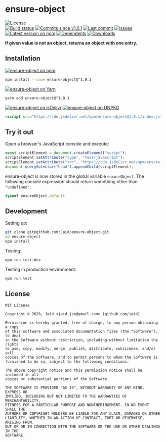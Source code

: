 # ensure-object


<a href="https://raw.githubusercontent.com/Jaid/ensure-object/master/license.txt"><img src="https://img.shields.io/github/license/Jaid/ensure-object?style=flat-square" alt="License"/></a>  
<a href="https://actions-badge.atrox.dev/Jaid/ensure-object/goto"><img src="https://img.shields.io/endpoint.svg?style=flat-square&url=https%3A%2F%2Factions-badge.atrox.dev%2FJaid%2Fensure-object%2Fbadge" alt="Build status"/></a> <a href="https://github.com/Jaid/ensure-object/commits"><img src="https://img.shields.io/github/commits-since/Jaid/ensure-object/v1.0.1?style=flat-square&logo=github" alt="Commits since v1.0.1"/></a> <a href="https://github.com/Jaid/ensure-object/commits"><img src="https://img.shields.io/github/last-commit/Jaid/ensure-object?style=flat-square&logo=github" alt="Last commit"/></a> <a href="https://github.com/Jaid/ensure-object/issues"><img src="https://img.shields.io/github/issues/Jaid/ensure-object?style=flat-square&logo=github" alt="Issues"/></a>  
<a href="https://npmjs.com/package/ensure-object"><img src="https://img.shields.io/npm/v/ensure-object?style=flat-square&logo=npm&label=latest%20version" alt="Latest version on npm"/></a> <a href="https://github.com/Jaid/ensure-object/network/dependents"><img src="https://img.shields.io/librariesio/dependents/npm/ensure-object?style=flat-square&logo=npm" alt="Dependents"/></a> <a href="https://npmjs.com/package/ensure-object"><img src="https://img.shields.io/npm/dm/ensure-object?style=flat-square&logo=npm" alt="Downloads"/></a>

**If given value is not an object, returns an object with one entry.**















## Installation
<a href="https://npmjs.com/package/ensure-object"><img src="https://img.shields.io/badge/npm-ensure--object-C23039?style=flat-square&logo=npm" alt="ensure-object on npm"/></a>
```bash
npm install --save ensure-object@^1.0.1
```
<a href="https://yarnpkg.com/package/ensure-object"><img src="https://img.shields.io/badge/Yarn-ensure--object-2F8CB7?style=flat-square&logo=yarn&logoColor=white" alt="ensure-object on Yarn"/></a>
```bash
yarn add ensure-object@^1.0.1
```
<a href="https://jsdelivr.com/package/npm/ensure-object/"><img src="https://img.shields.io/badge/jsDelivr-ensure--object-orange?style=flat-square&logo=html5&logoColor=white" alt="ensure-object on jsDelivr"/></a> <a href="https://unpkg.com/browse/ensure-object/"><img src="https://img.shields.io/badge/UNPKG-ensure--object-orange?style=flat-square&logo=html5&logoColor=white" alt="ensure-object on UNPKG"/></a>
```html
<script src="https://cdn.jsdelivr.net/npm/ensure-object@1.0.1/index.js"/>
```


## Try it out



Open a browser's JavaScript console and execute:

```javascript
const scriptElement = document.createElement("script");
scriptElement.setAttribute("type", "text/javascript");
scriptElement.setAttribute("src", "https://cdn.jsdelivr.net/npm/ensure-object@1.0.1/index.js");
document.querySelector("head").appendChild(scriptElement);
```

ensure-object is now stored in the global variable `ensureObject`. The following console expression should return something other than `"undefined"`.

```javascript
typeof ensureObject.default
```






## Development



Setting up:
```bash
git clone git@github.com:Jaid/ensure-object.git
cd ensure-object
npm install
```
Testing:
```bash
npm run test:dev
```
Testing in production environment:
```bash
npm run test
```


## License
```text
MIT License

Copyright © 2020, Jaid <jaid.jsx@gmail.com> (github.com/jaid)

Permission is hereby granted, free of charge, to any person obtaining a copy
of this software and associated documentation files (the "Software"), to deal
in the Software without restriction, including without limitation the rights
to use, copy, modify, merge, publish, distribute, sublicense, and/or sell
copies of the Software, and to permit persons to whom the Software is
furnished to do so, subject to the following conditions:

The above copyright notice and this permission notice shall be included in all
copies or substantial portions of the Software.

THE SOFTWARE IS PROVIDED "AS IS", WITHOUT WARRANTY OF ANY KIND, EXPRESS OR
IMPLIED, INCLUDING BUT NOT LIMITED TO THE WARRANTIES OF MERCHANTABILITY,
FITNESS FOR A PARTICULAR PURPOSE AND NONINFRINGEMENT. IN NO EVENT SHALL THE
AUTHORS OR COPYRIGHT HOLDERS BE LIABLE FOR ANY CLAIM, DAMAGES OR OTHER
LIABILITY, WHETHER IN AN ACTION OF CONTRACT, TORT OR OTHERWISE, ARISING FROM,
OUT OF OR IN CONNECTION WITH THE SOFTWARE OR THE USE OR OTHER DEALINGS IN THE
SOFTWARE.
```
